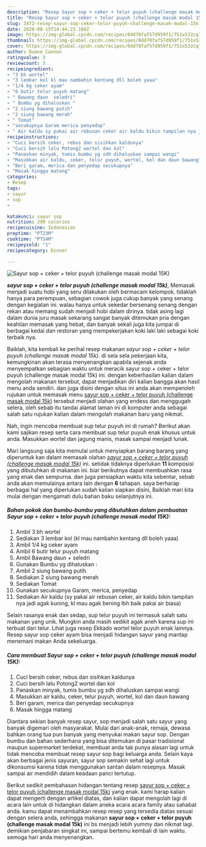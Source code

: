 ```yaml
---
description: "Resep Sayur sop + ceker + telor puyuh (challenge masak modal 15K), Lezat Sekali"
title: "Resep Sayur sop + ceker + telor puyuh (challenge masak modal 15K), Lezat Sekali"
slug: 3472-resep-sayur-sop-ceker-telor-puyuh-challenge-masak-modal-15k-lezat-sekali
date: 2020-08-15T14:44:23.186Z
image: https://img-global.cpcdn.com/recipes/0dd70faf57d959f1/751x532cq70/sayur-sop-ceker-telor-puyuh-challenge-masak-modal-15k-foto-resep-utama.jpg
thumbnail: https://img-global.cpcdn.com/recipes/0dd70faf57d959f1/751x532cq70/sayur-sop-ceker-telor-puyuh-challenge-masak-modal-15k-foto-resep-utama.jpg
cover: https://img-global.cpcdn.com/recipes/0dd70faf57d959f1/751x532cq70/sayur-sop-ceker-telor-puyuh-challenge-masak-modal-15k-foto-resep-utama.jpg
author: Duane Cannon
ratingvalue: 3
reviewcount: 3
recipeingredient:
- "3 bh wortel"
- "3 lembar kol kl mau nambahin kentang dll boleh yaaa"
- "1/4 kg ceker ayam"
- "6 butir telur puyuh matang"
- " Bawang daun  seledri"
- " Bumbu yg dihaluskan "
- "2 siung bawang putih"
- "2 siung bawang merah"
- " Tomat"
- "secukupnya Garam merica penyedap"
- " Air kaldu sy pakai air rebusan ceker air kaldu bikin tampilan nya jadi agak kuning kl mau agak bening lbh baik pakai air biasa"
recipeinstructions:
- "Cuci bersih ceker, rebus dan sisihkan kaldunya"
- "Cuci bersih lalu Potong2 wortel dan kol"
- "Panaskan minyak, tumis bumbu yg sdh dihaluskan sampai wangi"
- "Masukkan air kaldu, ceker, telur puyuh, wortel, kol dan daun bawang"
- "Beri garam, merica dan penyedap secukupnya"
- "Masak hingga matang"
categories:
- Resep
tags:
- sayur
- sop
- 

katakunci: sayur sop  
nutrition: 299 calories
recipecuisine: Indonesian
preptime: "PT23M"
cooktime: "PT54M"
recipeyield: "1"
recipecategory: Dinner

---
```



![Sayur sop + ceker + telor puyuh (challenge masak modal 15K)](https://img-global.cpcdn.com/recipes/0dd70faf57d959f1/751x532cq70/sayur-sop-ceker-telor-puyuh-challenge-masak-modal-15k-foto-resep-utama.jpg)

<b><i>sayur sop + ceker + telor puyuh (challenge masak modal 15k)</i></b>, Memasak menjadi suatu hobi yang seru dilakukan oleh bermacam kelompok. tidaklah hanya para perempuan, sebagian cowok juga cukup banyak yang senang dengan kegiatan ini. walau hanya untuk sekedar bersenang senang dengan rekan atau memang sudah menjadi hobi dalam dirinya. tidak asing lagi dalam dunia juru masak sekarang sangat banyak ditemukan pria dengan keahlian memasak yang hebat, dan banyak sekali juga kita jumpai di berbagai kedai dan restoran yang mempekerjakan koki laki laki sebagai koki terbaik nya.

Baiklah, kita kembali ke perihal resep makanan <i>sayur sop + ceker + telor puyuh (challenge masak modal 15k)</i>. di sela sela pekerjaan kita, kemungkinan akan terasa menyenangkan apabila sejenak anda menyempatkan sebagian waktu untuk meracik sayur sop + ceker + telor puyuh (challenge masak modal 15k) ini. dengan keberhasilan kalian dalam mengolah makanan tersebut, dapat menjadikan diri kalian bangga akan hasil menu anda sendiri. dan juga disini dengan situs ini anda akan memperoleh rujukan untuk memasak menu <u>sayur sop + ceker + telor puyuh (challenge masak modal 15k)</u> tersebut menjadi olahan yang endess dan menggugah selera, oleh sebab itu tandai alamat laman ini di komputer anda sebagai salah satu rujukan kalian dalam mengolah makanan baru yang nikmat.

Nah, ingin mencoba membuat sup telur puyuh ini di rumah? Berikut akan kami sajikan resep serta cara membuat sup telur puyuh enak khusus untuk anda. Masukkan wortel dan jagung manis, masak sampai menjadi lunak.


Mari langsung saja kita memulai untuk menyiapkan barang barang yang diperuntuk kan dalam memasak olahan <u><i>sayur sop + ceker + telor puyuh (challenge masak modal 15k)</i></u> ini. setidak tidaknya diperlukan <b>11</b> komposisi yang dibutuhkan di makanan ini. biar berikutnya dapat membuahkan rasa yang enak dan sempurna. dan juga persiapkan waktu kita sebentar, sebab anda akan memulainya antara lain dengan <b>6</b> tahapan. saya berharap berbagai hal yang diperlukan sudah kalian siapkan disini, Baiklah mari kita mulai dengan mengamati dulu bahan baku selanjutnya ini.

<!--inarticleads1-->

##### Bahan pokok dan bumbu-bumbu yang dibutuhkan dalam pembuatan Sayur sop + ceker + telor puyuh (challenge masak modal 15K):

1. Ambil 3 bh wortel
1. Sediakan 3 lembar kol (kl mau nambahin kentang dll boleh yaaa)
1. Ambil 1/4 kg ceker ayam
1. Ambil 6 butir telur puyuh matang
1. Ambil  Bawang daun + seledri
1. Gunakan  Bumbu yg dihaluskan :
1. Ambil 2 siung bawang putih
1. Sediakan 2 siung bawang merah
1. Sediakan  Tomat
1. Gunakan secukupnya Garam, merica, penyedap
1. Sediakan  Air kaldu (sy pakai air rebusan ceker, air kaldu bikin tampilan nya jadi agak kuning, kl mau agak bening lbh baik pakai air biasa)


Selain rasanya enak dan sedap, sup telur puyuh ini termasuk salah satu makanan yang unik. Mungkin anda masih sedikit agak aneh karena sup ini terbuat dari telur. Lihat juga resep Ekkado wortel telor puyuh enak lainnya. Resep sayur sop ceker ayam bisa menjadi hidangan sayur yang mantap menemani makan Anda sekeluarga. 

<!--inarticleads2-->

##### Cara membuat Sayur sop + ceker + telor puyuh (challenge masak modal 15K):

1. Cuci bersih ceker, rebus dan sisihkan kaldunya
1. Cuci bersih lalu Potong2 wortel dan kol
1. Panaskan minyak, tumis bumbu yg sdh dihaluskan sampai wangi
1. Masukkan air kaldu, ceker, telur puyuh, wortel, kol dan daun bawang
1. Beri garam, merica dan penyedap secukupnya
1. Masak hingga matang


Diantara sekian banyak resep sayur, sop menjadi salah satu sayur yang banyak digemari oleh masyarakat. Mulai dari anak-anak, remaja, dewasa bahkan orang tua pun banyak yang menyukai makan sayur sop. Dengan bumbu dan bahan sederhana yang bisa ditemukan di pasar tradisional maupun supermarket terdekat, membuat anda tak punya alasan lagi untuk tidak mencoba membuat resep sayur sop bagi keluarga anda. Selain kaya akan berbagai jenis sayuran, sayur sop semakin sehat lagi untuk dikonsumsi karena tidak menggunakan santan dalam resepnya. Masak sampai air mendidih dalam keadaan panci tertutup. 

Berikut sedikit pembahasan hidangan tentang resep <u>sayur sop + ceker + telor puyuh (challenge masak modal 15k)</u> yang enak. kami harap kalian dapat mengerti dengan artikel diatas, dan kalian dapat mengolah lagi di acara lain untuk di hidangkan dalam aneka acara acara family atau sahabat anda. kamu dapat menambahkan resep resep yang tersedia diatas sesuai dengan selera anda, sehingga makanan <b>sayur sop + ceker + telor puyuh (challenge masak modal 15k)</b> ini bs menjadi lebih yummy dan nikmat lagi. demikian penjabaran singkat ini, sampai bertemu kembali di lain waktu. semoga hari anda menyenangkan.
